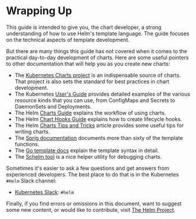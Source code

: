 # Wrapping Up

This guide is intended to give you, the chart developer, a strong understanding of how to use Helm's template language. The guide focuses on the technical aspects of template development.

But there are many things this guide has not covered when it comes to the practical day-to-day development of charts. Here are some useful pointers to other documentation that will help you as you create new charts:

- The [Kubernetes Charts project](https://github.com/helm/charts) is an indispensable source of charts. That project is also sets the standard for best practices in chart development.
- The Kubernetes [User's Guide](http://kubernetes.io/docs/user-guide/) provides detailed examples of the various resource kinds that you can use, from ConfigMaps and Secrets to DaemonSets and Deployments.
- The Helm [Charts Guide](../charts.md) explains the workflow of using charts.
- The Helm [Chart Hooks Guide](../charts_hooks.md) explains how to create lifecycle hooks.
- The Helm [Charts Tips and Tricks](../charts_tips_and_tricks.md) article provides some useful tips for writing charts.
- The [Sprig documentation](https://github.com/Masterminds/sprig) documents more than sixty of the template functions.
- The [Go template docs](https://godoc.org/text/template) explain the template syntax in detail.
- The [Schelm tool](https://github.com/databus23/schelm) is a nice helper utility for debugging charts.

Sometimes it's easier to ask a few questions and get answers from experienced developers. The best place to do that is in the Kubernetes `#Helm` Slack channel:

- [Kubernetes Slack](https://slack.k8s.io/): `#helm`

Finally, if you find errors or omissions in this document, want to suggest some new content, or would like to contribute, visit [The Helm Project](https://github.com/helm/helm).
